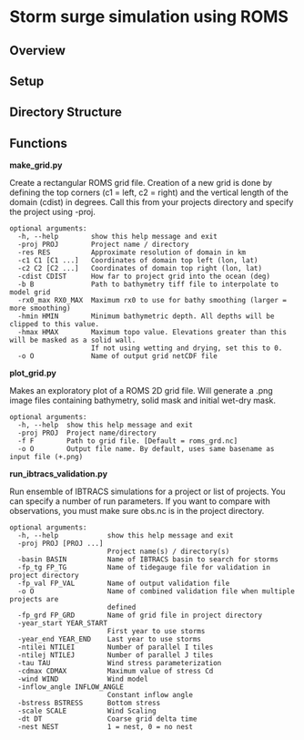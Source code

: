 # Storm surge simulation using ROMS

## Overview

## Setup

## Directory Structure

## Functions

**make_grid.py**

Create a rectangular ROMS grid file. Creation of a new grid is done by defining the top corners (c1 = left, c2 = right) and the vertical length of the domain (cdist) in degrees. Call this from your projects directory and specify the project using -proj.

```
optional arguments:
  -h, --help        show this help message and exit
  -proj PROJ        Project name / directory
  -res RES          Approximate resolution of domain in km
  -c1 C1 [C1 ...]   Coordinates of domain top left (lon, lat)
  -c2 C2 [C2 ...]   Coordinates of domain top right (lon, lat)
  -cdist CDIST      How far to project grid into the ocean (deg)
  -b B              Path to bathymetry tiff file to interpolate to model grid
  -rx0_max RX0_MAX  Maximum rx0 to use for bathy smoothing (larger = more smoothing)
  -hmin HMIN        Minimum bathymetric depth. All depths will be clipped to this value.
  -hmax HMAX        Maximum topo value. Elevations greater than this will be masked as a solid wall.
                    If not using wetting and drying, set this to 0.
  -o O              Name of output grid netCDF file
```

**plot_grid.py**

Makes an exploratory plot of a ROMS 2D grid file. Will generate a .png image files containing bathymetry, solid mask and initial wet-dry mask. 

```
optional arguments:
  -h, --help  show this help message and exit
  -proj PROJ  Project name/directory
  -f F        Path to grid file. [Default = roms_grd.nc]
  -o O        Output file name. By default, uses same basename as input file (+.png)
```

**run_ibtracs_validation.py**

 Run ensemble of IBTRACS simulations for a project or list of projects. You can specify a number of run parameters. If you want to compare with observations, you must make sure obs.nc is in the project directory.

```
optional arguments:
  -h, --help            show this help message and exit
  -proj PROJ [PROJ ...]
                        Project name(s) / directory(s)
  -basin BASIN          Name of IBTRACS basin to search for storms
  -fp_tg FP_TG          Name of tidegauge file for validation in project directory
  -fp_val FP_VAL        Name of output validation file
  -o O                  Name of combined validation file when multiple projects are
                        defined
  -fp_grd FP_GRD        Name of grid file in project directory
  -year_start YEAR_START
                        First year to use storms
  -year_end YEAR_END    Last year to use storms
  -ntilei NTILEI        Number of parallel I tiles
  -ntilej NTILEJ        Number of parallel J tiles
  -tau TAU              Wind stress parameterization
  -cdmax CDMAX          Maximum value of stress Cd
  -wind WIND            Wind model
  -inflow_angle INFLOW_ANGLE
                        Constant inflow angle
  -bstress BSTRESS      Bottom stress
  -scale SCALE          Wind Scaling
  -dt DT                Coarse grid delta time
  -nest NEST            1 = nest, 0 = no nest
```
